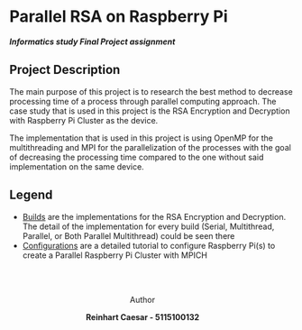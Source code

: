 # Parallel RSA on Raspberry Pi
***Informatics study Final Project assignment***

## Project Description
The main purpose of this project is to research the best method to decrease processing time of a process through parallel computing approach. The case study that is used in this project is the RSA Encryption and Decryption with Raspberry Pi Cluster as the device.

The implementation that is used in this project is using OpenMP for the multithreading and MPI for the parallelization of the processes with the goal of decreasing the processing time compared to the one without said implementation on the same device.

## Legend
+ [Builds](https://github.com/ReinhartC/Parallel-RSA-on-Raspberry-Pi/tree/master/Builds "Builds") are the implementations for the RSA Encryption and Decryption. The detail of the implementation for every build (Serial, Multithread, Parallel, or Both Parallel Multithread) could be seen there
+ [Configurations](https://github.com/ReinhartC/Parallel-RSA-on-Raspberry-Pi/tree/master/Configurations) are a detailed tutorial to configure Raspberry Pi(s) to create a Parallel Raspberry Pi Cluster with MPICH

<br><br>
<p align="center">
    <a>
    	Author
    </a>  
</p>
<p align="center">
    <a>
        <b>Reinhart Caesar - 5115100132<b>
    </a>  
</p>